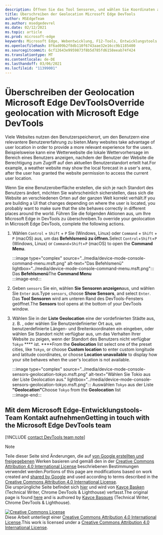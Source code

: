 ```yaml
---
description: Öffnen Sie das Tool Sensoren, und wählen Sie Koordinaten aus der Liste Geolocation aus.
title: Überschreiben der Geolocation Microsoft Edge DevTools
author: MSEdgeTeam
ms.author: msedgedevrel
ms.date: 02/12/2021
ms.topic: article
ms.prod: microsoft-edge
keywords: Microsoft Edge, Webentwicklung, F12-Tools, Entwicklungstools
ms.openlocfilehash: 8f6ad09b2f8db110f6743aae32e16cc9b1185400
ms.sourcegitcommit: 6cf12643e9959873f8b5d785fd6158eeab74f424
ms.translationtype: MT
ms.contentlocale: de-DE
ms.lasthandoff: 03/06/2021
ms.locfileid: "11399001"
---
```

<!-- Copyright Kayce Basques 

   Licensed under the Apache License, Version 2.0 (the "License");
   you may not use this file except in compliance with the License.
   You may obtain a copy of the License at

       https://www.apache.org/licenses/LICENSE-2.0

   Unless required by applicable law or agreed to in writing, software
   distributed under the License is distributed on an "AS IS" BASIS,
   WITHOUT WARRANTIES OR CONDITIONS OF ANY KIND, either express or implied.
   See the License for the specific language governing permissions and
   limitations under the License.  -->

# <a name="override-geolocation-with-microsoft-edge-devtools"></a><span data-ttu-id="9a30d-104">Überschreiben der Geolocation Microsoft Edge DevTools</span><span class="sxs-lookup"><span data-stu-id="9a30d-104">Override geolocation with Microsoft Edge DevTools</span></span>  

<span data-ttu-id="9a30d-105">Viele Websites nutzen den Benutzerspeicherort, um den Benutzern eine relevantere Benutzererfahrung zu bieten.</span><span class="sxs-lookup"><span data-stu-id="9a30d-105">Many websites take advantage of user location in order to provide a more relevant experience for the users.</span></span>  <span data-ttu-id="9a30d-106">Beispielsweise kann eine Wetterwebsite die lokale Wettervorhersage im Bereich eines Benutzers anzeigen, nachdem der Benutzer der Website die Berechtigung zum Zugriff auf den aktuellen Benutzerstandort erteilt hat.</span><span class="sxs-lookup"><span data-stu-id="9a30d-106">For example, a weather website may show the local forecast in a user's area, after the user has granted the website permission to access the current user location.</span></span>  

<!--todo: add link to user location section when available -->  

<span data-ttu-id="9a30d-107">Wenn Sie eine Benutzeroberfläche erstellen, die sich je nach Standort des Benutzers ändert, möchten Sie wahrscheinlich sicherstellen, dass sich die Website an verschiedenen Orten auf der ganzen Welt korrekt verhält.</span><span class="sxs-lookup"><span data-stu-id="9a30d-107">If you are building a UI that changes depending on where the user is located, you probably want to make sure that the site behaves correctly in different places around the world.</span></span>  <span data-ttu-id="9a30d-108">Führen Sie die folgenden Aktionen aus, um Ihre Microsoft Edge in DevTools zu überschreiben.</span><span class="sxs-lookup"><span data-stu-id="9a30d-108">To override your geolocation in Microsoft Edge DevTools, complete the following actions.</span></span>  

1.  <span data-ttu-id="9a30d-109">Wählen `Control` + `Shift` + `P` Sie \(Windows, Linux\) oder `Command` + `Shift` + `P` \(macOS\) aus, um das **Befehlsmenü zu öffnen.**</span><span class="sxs-lookup"><span data-stu-id="9a30d-109">Select `Control`+`Shift`+`P` \(Windows, Linux\) or `Command`+`Shift`+`P` \(macOS\) to open the **Command Menu**.</span></span>  
    
    :::image type="complex" source="../media/device-mode-console-command-menu.msft.png" alt-text="Das Befehlsmenü" lightbox="../media/device-mode-console-command-menu.msft.png":::
       <span data-ttu-id="9a30d-111">Das **Befehlsmenü**</span><span class="sxs-lookup"><span data-stu-id="9a30d-111">The **Command Menu**</span></span>  
    :::image-end:::  
    
1.  <span data-ttu-id="9a30d-112">Geben `sensors` Sie ein, wählen **Sie Sensoren anzeigen**aus, und wählen Sie `Enter` aus.</span><span class="sxs-lookup"><span data-stu-id="9a30d-112">Type `sensors`, choose **Show Sensors**, and select `Enter`.</span></span>  <span data-ttu-id="9a30d-113">Das **Tool Sensoren** wird am unteren Rand des DevTools-Fensters geöffnet.</span><span class="sxs-lookup"><span data-stu-id="9a30d-113">The **Sensors** tool opens at the bottom of your DevTools window.</span></span>  
1.  <span data-ttu-id="9a30d-114">Wählen Sie in der **Liste Geolocation** eine der vordefinierten Städte aus, z. B. , oder wählen Sie Benutzerdefinierter Ort aus, um benutzerdefinierte Längen- und Breitenkoordinaten ein eingeben, oder wählen Sie Standort nicht verfügbar aus, um das Verhalten Ihrer Website zu zeigen, wenn der Standort des Benutzers nicht verfügbar `Tokyo` \*\*\*\* ist. \*\*\*\*</span><span class="sxs-lookup"><span data-stu-id="9a30d-114">From the **Geolocation** list select one of the preset cities, like `Tokyo`, or choose **Custom location** to enter custom longitude and latitude coordinates, or choose **Location unavailable** to display how your site behaves when the user's location is not available.</span></span>  
    
    :::image type="complex" source="../media/device-mode-console-sensors-geolocation-tokyo.msft.png" alt-text="Wählen Sie Tokio aus der Liste Geolocation aus." lightbox="../media/device-mode-console-sensors-geolocation-tokyo.msft.png":::
       <span data-ttu-id="9a30d-116">Auswählen `Tokyo` aus der Liste **"Geolocation"**</span><span class="sxs-lookup"><span data-stu-id="9a30d-116">Choose `Tokyo` from the **Geolocation** list</span></span>  
    :::image-end:::  
    
## <a name="getting-in-touch-with-the-microsoft-edge-devtools-team"></a><span data-ttu-id="9a30d-117">Mit dem Microsoft Edge-Entwicklungstools-Team Kontakt aufnehmen</span><span class="sxs-lookup"><span data-stu-id="9a30d-117">Getting in touch with the Microsoft Edge DevTools team</span></span>

[!INCLUDE [contact DevTools team note](../includes/contact-devtools-team-note.md)]  

<!-- links -->  

<!--[WebFundamentalsNativeHardwareUserLocationIndex]: /web/fundamentals/native-hardware/user-location/index "User Location"  -->  

> [!NOTE]
> <span data-ttu-id="9a30d-118">Teile dieser Seite sind Änderungen, die auf [von Google erstellten und freigegebenen][GoogleSitePolicies] Werken basieren und gemäß den in der [Creative Commons Attribution 4.0 International License][CCA4IL] beschriebenen Bestimmungen verwendet werden.</span><span class="sxs-lookup"><span data-stu-id="9a30d-118">Portions of this page are modifications based on work created and [shared by Google][GoogleSitePolicies] and used according to terms described in the [Creative Commons Attribution 4.0 International License][CCA4IL].</span></span>  
> <span data-ttu-id="9a30d-119">Die ursprüngliche Seite befindet sich [hier](https://developers.google.com/web/tools/chrome-devtools/device-mode/geolocation) und wird von [Kayce Basken][KayceBasques] \(Technical Writer, Chrome DevTools \& Lighthouse\) verfasst.</span><span class="sxs-lookup"><span data-stu-id="9a30d-119">The original page is found [here](https://developers.google.com/web/tools/chrome-devtools/device-mode/geolocation) and is authored by [Kayce Basques][KayceBasques] \(Technical Writer, Chrome DevTools \& Lighthouse\).</span></span>  

[![Creative Commons License][CCby4Image]][CCA4IL]  
<span data-ttu-id="9a30d-121">Diese Arbeit unterliegt einer [Creative Commons Attribution 4.0 International License][CCA4IL].</span><span class="sxs-lookup"><span data-stu-id="9a30d-121">This work is licensed under a [Creative Commons Attribution 4.0 International License][CCA4IL].</span></span>  

[CCA4IL]: https://creativecommons.org/licenses/by/4.0  
[CCby4Image]: https://i.creativecommons.org/l/by/4.0/88x31.png  
[GoogleSitePolicies]: https://developers.google.com/terms/site-policies  
[KayceBasques]: https://developers.google.com/web/resources/contributors/kaycebasques  
